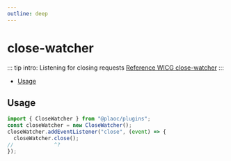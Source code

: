 ```yaml
---
outline: deep
---
```


# close-watcher

<Badges name="@plaoc/plugins" />

::: tip intro:
Listening for closing requests [Reference WICG close-watcher](https://github.com/WICG/close-watcher)
:::

- [Usage](#usage)

## Usage

```ts twoslash
import { CloseWatcher } from "@plaoc/plugins";
const closeWatcher = new CloseWatcher();
closeWatcher.addEventListener("close", (event) => {
  closeWatcher.close();
//             ^?
});
```
